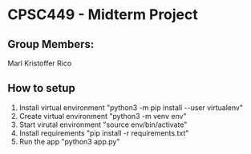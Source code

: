 # CPSC449 - Midterm Project

## Group Members:

Marl Kristoffer Rico

## How to setup

1. Install virtual environment "python3 -m pip install --user virtualenv"
2. Create virtual environment "python3 -m venv env"
3. Start virutal environment "source env/bin/activate"
4. Install requirements "pip install -r requirements.txt"
5. Run the app "python3 app.py"
